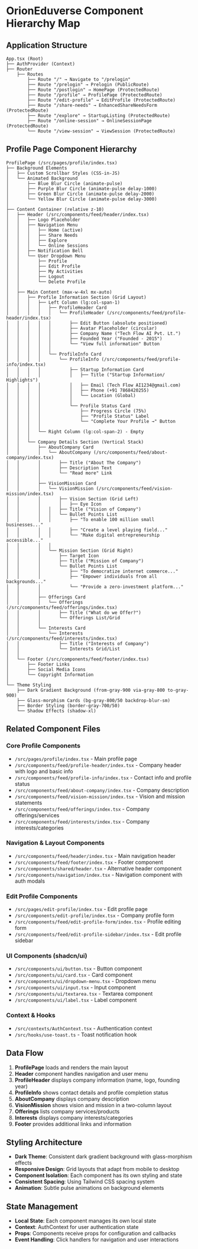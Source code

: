 # OrionEduverse Component Hierarchy Map

## Application Structure

```
App.tsx (Root)
├── AuthProvider (Context)
├── Router
    ├── Routes
        ├── Route "/" → Navigate to "/prelogin"
        ├── Route "/prelogin" → Prelogin (PublicRoute)
        ├── Route "/postlogin" → HomePage (ProtectedRoute)
        ├── Route "/profile" → ProfilePage (ProtectedRoute)
        ├── Route "/edit-profile" → EditProfile (ProtectedRoute)
        ├── Route "/share-needs" → EnhancedShareNeedsForm (ProtectedRoute)
        ├── Route "/explore" → StartupListing (ProtectedRoute)
        ├── Route "/online-session" → OnlineSessionPage (ProtectedRoute)
        └── Route "/view-session" → ViewSession (ProtectedRoute)
```

## Profile Page Component Hierarchy

```
ProfilePage (/src/pages/profile/index.tsx)
├── Background Elements
│   ├── Custom Scrollbar Styles (CSS-in-JS)
│   └── Animated Background
│       ├── Blue Blur Circle (animate-pulse)
│       ├── Purple Blur Circle (animate-pulse delay-1000)
│       ├── Green Blur Circle (animate-pulse delay-2000)
│       └── Yellow Blur Circle (animate-pulse delay-3000)
│
├── Content Container (relative z-10)
│   ├── Header (/src/components/feed/header/index.tsx)
│   │   ├── Logo Placeholder
│   │   ├── Navigation Menu
│   │   │   ├── Home (active)
│   │   │   ├── Share Needs
│   │   │   ├── Explore
│   │   │   └── Online Sessions
│   │   ├── Notification Bell
│   │   └── User Dropdown Menu
│   │       ├── Profile
│   │       ├── Edit Profile
│   │       ├── My Activities
│   │       ├── Logout
│   │       └── Delete Profile
│   │
│   ├── Main Content (max-w-4xl mx-auto)
│   │   ├── Profile Information Section (Grid Layout)
│   │   │   ├── Left Column (lg:col-span-1)
│   │   │   │   ├── ProfileHeader Card
│   │   │   │   │   └── ProfileHeader (/src/components/feed/profile-header/index.tsx)
│   │   │   │   │       ├── Edit Button (absolute positioned)
│   │   │   │   │       ├── Avatar Placeholder (circular)
│   │   │   │   │       ├── Company Name ("Tech Flow AI Pvt. Lt.")
│   │   │   │   │       ├── Founded Year ("Founded - 2015")
│   │   │   │   │       └── "View full information" Button
│   │   │   │   │
│   │   │   │   └── ProfileInfo Card
│   │   │   │       └── ProfileInfo (/src/components/feed/profile-info/index.tsx)
│   │   │   │           ├── Startup Information Card
│   │   │   │           │   ├── Title ("Startup Information/ Highlights")
│   │   │   │           │   ├── Email (Tech Flow AI1234@gmail.com)
│   │   │   │           │   ├── Phone (+91 7868420255)
│   │   │   │           │   └── Location (Global)
│   │   │   │           │
│   │   │   │           └── Profile Status Card
│   │   │   │               ├── Progress Circle (75%)
│   │   │   │               ├── "Profile Status" Label
│   │   │   │               └── "Complete Your Profile →" Button
│   │   │   │
│   │   │   └── Right Column (lg:col-span-2) - Empty
│   │   │
│   │   └── Company Details Section (Vertical Stack)
│   │       ├── AboutCompany Card
│   │       │   └── AboutCompany (/src/components/feed/about-company/index.tsx)
│   │       │       ├── Title ("About The Company")
│   │       │       ├── Description Text
│   │       │       └── "Read more" Link
│   │       │
│   │       ├── VisionMission Card
│   │       │   └── VisionMission (/src/components/feed/vision-mission/index.tsx)
│   │       │       ├── Vision Section (Grid Left)
│   │       │       │   ├── Eye Icon
│   │       │   │   ├── Title ("Vision of Company")
│   │       │   │   └── Bullet Points List
│   │       │   │       ├── "To enable 100 million small businesses..."
│   │       │   │       ├── "Create a level playing field..."
│   │       │   │       └── "Make digital entrepreneurship accessible..."
│   │       │   │
│   │       │   └── Mission Section (Grid Right)
│   │       │       ├── Target Icon
│   │       │       ├── Title ("Mission of Company")
│   │       │       └── Bullet Points List
│   │       │           ├── "To democratize internet commerce..."
│   │       │           ├── "Empower individuals from all backgrounds..."
│   │       │           └── "Provide a zero-investment platform..."
│   │       │
│   │       ├── Offerings Card
│   │       │   └── Offerings (/src/components/feed/offerings/index.tsx)
│   │       │       ├── Title ("What do we Offer?")
│   │       │       └── Offerings List/Grid
│   │       │
│   │       └── Interests Card
│   │           └── Interests (/src/components/feed/interests/index.tsx)
│   │               ├── Title ("Interests of Company")
│   │               └── Interests Grid/List
│   │
│   └── Footer (/src/components/feed/footer/index.tsx)
│       ├── Footer Links
│       ├── Social Media Icons
│       └── Copyright Information
│
└── Theme Styling
    ├── Dark Gradient Background (from-gray-900 via-gray-800 to-gray-900)
    ├── Glass-morphism Cards (bg-gray-800/50 backdrop-blur-sm)
    ├── Border Styling (border-gray-700/50)
    └── Shadow Effects (shadow-xl)
```

## Related Component Files

### Core Profile Components
- `/src/pages/profile/index.tsx` - Main profile page
- `/src/components/feed/profile-header/index.tsx` - Company header with logo and basic info
- `/src/components/feed/profile-info/index.tsx` - Contact info and profile status
- `/src/components/feed/about-company/index.tsx` - Company description
- `/src/components/feed/vision-mission/index.tsx` - Vision and mission statements
- `/src/components/feed/offerings/index.tsx` - Company offerings/services
- `/src/components/feed/interests/index.tsx` - Company interests/categories

### Navigation & Layout Components
- `/src/components/feed/header/index.tsx` - Main navigation header
- `/src/components/feed/footer/index.tsx` - Footer component
- `/src/components/shared/header.tsx` - Alternative header component
- `/src/components/navigation/index.tsx` - Navigation component with auth modals

### Edit Profile Components
- `/src/pages/edit-profile/index.tsx` - Edit profile page
- `/src/components/edit-profile/index.tsx` - Company profile form
- `/src/components/feed/edit-profile-form/index.tsx` - Profile editing form
- `/src/components/feed/edit-profile-sidebar/index.tsx` - Edit profile sidebar

### UI Components (shadcn/ui)
- `/src/components/ui/button.tsx` - Button component
- `/src/components/ui/card.tsx` - Card component
- `/src/components/ui/dropdown-menu.tsx` - Dropdown menu
- `/src/components/ui/input.tsx` - Input component
- `/src/components/ui/textarea.tsx` - Textarea component
- `/src/components/ui/label.tsx` - Label component

### Context & Hooks
- `/src/contexts/AuthContext.tsx` - Authentication context
- `/src/hooks/use-toast.ts` - Toast notification hook

## Data Flow

1. **ProfilePage** loads and renders the main layout
2. **Header** component handles navigation and user menu
3. **ProfileHeader** displays company information (name, logo, founding year)
4. **ProfileInfo** shows contact details and profile completion status
5. **AboutCompany** displays company description
6. **VisionMission** shows vision and mission in a two-column layout
7. **Offerings** lists company services/products
8. **Interests** displays company interests/categories
9. **Footer** provides additional links and information

## Styling Architecture

- **Dark Theme**: Consistent dark gradient background with glass-morphism effects
- **Responsive Design**: Grid layouts that adapt from mobile to desktop
- **Component Isolation**: Each component has its own styling and state
- **Consistent Spacing**: Using Tailwind CSS spacing system
- **Animation**: Subtle pulse animations on background elements

## State Management

- **Local State**: Each component manages its own local state
- **Context**: AuthContext for user authentication state
- **Props**: Components receive props for configuration and callbacks
- **Event Handling**: Click handlers for navigation and user interactions 